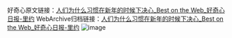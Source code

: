 好奇心原文链接：[人们为什么习惯在新年的时候下决心_Best on the Web_好奇心日报-里约](https://www.qdaily.com/articles/4856.html)
WebArchive归档链接：[人们为什么习惯在新年的时候下决心_Best on the Web_好奇心日报-里约](http://web.archive.org/web/20190623162832/https://www.qdaily.com/articles/4856.html)
![image](http://ww3.sinaimg.cn/large/007d5XDply1g3w5ttn5xvj30u02g6qhl)